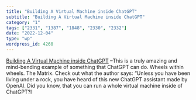 ```yaml
---
title: "Building A Virtual Machine inside ChatGPT"
subtitle: "Building A Virtual Machine inside ChatGPT"
category: "1"
tags: ["2331", "1387", "1848", "2330", "2332"]
date: "2022-12-04"
type: "wp"
wordpress_id: 4260
---
```

[ Building A Virtual Machine inside ChatGPT]( https://www.engraved.blog/building-a-virtual-machine-inside/) –This is a truly amazing and mind-bending example of something that ChatGPT can do. Wheels within wheels. The Matrix. Check out what the author says: “Unless you have been living under a rock, you have heard of this new ChatGPT assistant made by OpenAI. Did you know, that you can run a whole virtual machine inside of ChatGPT?l